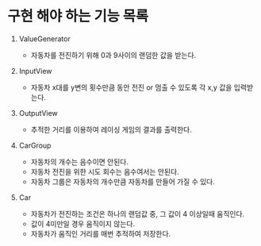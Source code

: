 
# 구현 해야 하는 기능 목록

1. ValueGenerator
   - 자동차를 전진하기 위해 0과 9사이의 랜덤한 값을 받는다.
   
2. InputView
   - 자동차 x대를 y변의 횟수만큼 동안 전진 or 멈출 수 있도록 각 x,y 값을 입력받는다.

3. OutputView
    - 추적한 거리를 이용하여 레이싱 게임의 결과를 출력한다.

4. CarGroup
    - 자동차의 개수는 음수이면 안된다.
    - 자동차 전진을 위한 시도 회수는 음수여서는 안된다.
    - 자동차 그룹은 자동차의 개수만큼 자동차를 만들어 가질 수 있다.

5. Car
    - 자동차가 전진하는 조건은 하나의 랜덤값 중, 그 값이 4 이상일때 움직인다.
    - 값이 4미만일 경우 움직이지 않는다.
    - 자동차가 움직인 거리를 매번 추적하여 저장한다.

